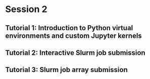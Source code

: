 # Session 2

## Tutorial 1: Introduction to Python virtual environments and custom Jupyter kernels

## Tutorial 2: Interactive Slurm job submission

## Tutorial 3: Slurm job array submission